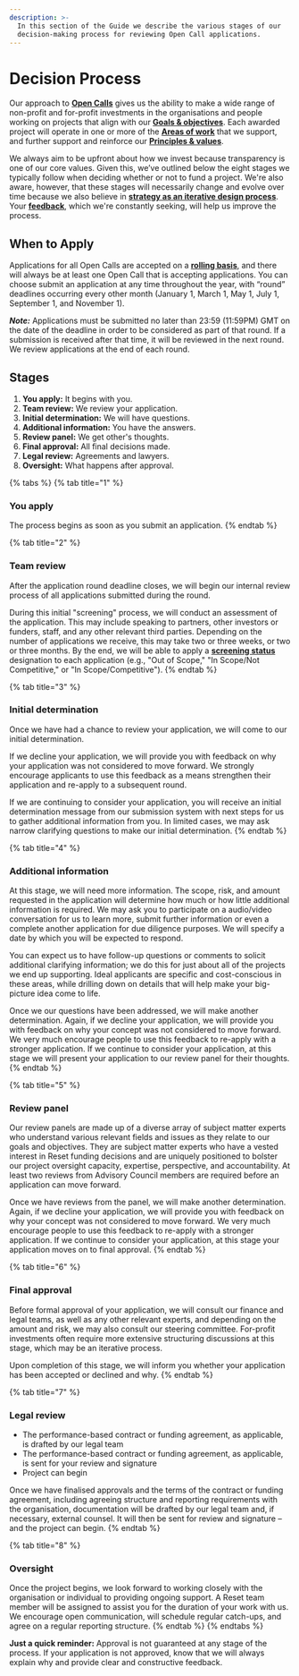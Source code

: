 ```yaml
---
description: >-
  In this section of the Guide we describe the various stages of our
  decision-making process for reviewing Open Call applications.
---
```


# Decision Process

Our approach to [**Open Calls**](https://www.reset.tech/open-calls) gives us the ability to make a wide range of non-profit and for-profit investments in the organisations and people working on projects that align with our [**Goals & objectives**](../../introduction/goals-objectives.md). Each awarded project will operate in one or more of the [**Areas of work**](https://guide.reset.tech/introduction/goals-objectives#areas-of-work) that we support, and further support and reinforce our [**Principles & values**](https://app.gitbook.com/@resetnetwork/s/guide/~/drafts/-MEUvywkmho7U8UoyC9g/introduction/principles-values). 

We always aim to be upfront about how we invest because transparency is one of our core values. Given this, we’ve outlined below the eight stages we typically follow when deciding whether or not to fund a project. We're also aware, however, that these stages will necessarily change and evolve over time because we also believe in [**strategy as an iterative design process**](https://guide.reset.tech/introduction#strategy-as-an-iterative-design-process). Your [**feedback**](https://app.gitbook.com/@resetnetwork/s/guide/~/drafts/-MEUvywkmho7U8UoyC9g/give-us-feedback), which we're constantly seeking, will help us improve the process.

## When to Apply

Applications for all Open Calls are accepted on a [**rolling basis**](https://guide.reset.tech/for-applicants/faq#when-does-reset-accept-applications-when-are-the-deadlines), and there will always be at least one Open Call that is accepting applications. You can choose submit an application at any time throughout the year, with “round” deadlines occurring every other month \(January 1, March 1, May 1, July 1, September 1, and November 1\). 

_**Note:**_ Applications must be submitted no later than 23:59 \(11:59PM\) GMT on the date of the deadline in order to be considered as part of that round. If a submission is received after that time, it will be reviewed in the next round. We review applications at the end of each round.

## Stages

1. **You apply:** It begins with you.
2. **Team review:** We review your application.
3. **Initial determination:** We will have questions.
4. **Additional information:** You have the answers.
5. **Review panel:** We get other's thoughts.
6. **Final approval:** All final decisions made.
7. **Legal review:** Agreements and lawyers.
8. **Oversight:** What happens after approval.

{% tabs %}
{% tab title="1" %}
### You apply

The process begins as soon as you submit an application.
{% endtab %}

{% tab title="2" %}
### Team review

After the application round deadline closes, we will begin our internal review process of all applications submitted during the round.

During this initial "screening" process, we will conduct an assessment of the application. This may include speaking to partners, other investors or funders, staff, and any other relevant third parties. Depending on the number of applications we receive, this may take two or three weeks, or two or three months. By the end, we will be able to apply a [**screening status**](https://guide.reset.tech/for-applicants/faq#what-does-it-mean-when-an-application-is-designated-as-in-scope-or-out-of-scope-and-competitive-or-not-competitive) designation to each application \(e.g., "Out of Scope," "In Scope/Not Competitive," or "In Scope/Competitive"\).
{% endtab %}

{% tab title="3" %}
### Initial determination

Once we have had a chance to review your application, we will come to our initial determination.

If we decline your application, we will provide you with feedback on why your application was not considered to move forward. We strongly encourage applicants to use this feedback as a means strengthen their application and re-apply to a subsequent round.

If we are continuing to consider your application, you will receive an initial determination message from our submission system with next steps for us to gather additional information from you. In limited cases, we may ask narrow clarifying questions to make our initial determination.
{% endtab %}

{% tab title="4" %}
### Additional information

At this stage, we will need more information. The scope, risk, and amount requested in the application will determine how much or how little additional information is required. We may ask you to participate on a audio/video conversation for us to learn more, submit further information or even a complete another application for due diligence purposes. We will specify a date by which you will be expected to respond.

You can expect us to have follow-up questions or comments to solicit additional clarifying information; we do this for just about all of the projects we end up supporting. Ideal applicants are specific and cost-conscious in these areas, while drilling down on details that will help make your big-picture idea come to life.

Once we our questions have been addressed, we will make another determination. Again, if we decline your application, we will provide you with feedback on why your concept was not considered to move forward. We very much encourage people to use this feedback to re-apply with a stronger application. If we continue to consider your application, at this stage we will present your application to our review panel for their thoughts.
{% endtab %}

{% tab title="5" %}
### Review panel

Our review panels are made up of a diverse array of subject matter experts who understand various relevant fields and issues as they relate to our goals and objectives. They are subject matter experts who have a vested interest in Reset funding decisions and are uniquely positioned to bolster our project oversight capacity, expertise, perspective, and accountability. At least two reviews from Advisory Council members are required before an application can move forward. 

Once we have reviews from the panel, we will make another determination. Again, if we decline your application, we will provide you with feedback on why your concept was not considered to move forward. We very much encourage people to use this feedback to re-apply with a stronger application. If we continue to consider your application, at this stage your application moves on to final approval.
{% endtab %}

{% tab title="6" %}
### Final approval

Before formal approval of your application, we will consult our finance and legal teams, as well as any other relevant experts, and depending on the amount and risk, we may also consult our steering committee. For-profit investments often require more extensive structuring discussions at this stage, which may be an iterative process.

Upon completion of this stage, we will inform you whether your application has been accepted or declined and why.
{% endtab %}

{% tab title="7" %}
### Legal review

* The performance-based contract or funding agreement, as applicable, is drafted by our legal team
* The performance-based contract or funding agreement, as applicable, is sent for your review and signature
* Project can begin

Once we have finalised approvals and the terms of the contract or funding agreement, including agreeing structure and reporting requirements with the organisation, documentation will be drafted by our legal team and, if necessary, external counsel. It will then be sent for review and signature – and the project can begin.
{% endtab %}

{% tab title="8" %}
### Oversight

Once the project begins, we look forward to working closely with the organisation or individual to providing ongoing support. A Reset team member will be assigned to assist you for the duration of your work with us. We encourage open communication, will schedule regular catch-ups, and agree on a regular reporting structure.
{% endtab %}
{% endtabs %}

**Just a quick reminder:** Approval is not guaranteed at any stage of the process. If your application is not approved, know that we will always explain why and provide clear and constructive feedback.



